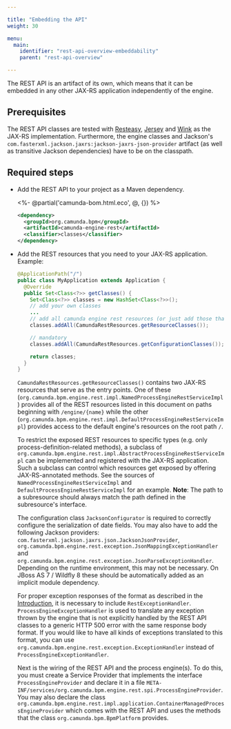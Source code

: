 ```yaml
---

title: "Embedding the API"
weight: 30

menu:
  main:
    identifier: "rest-api-overview-embeddability"
    parent: "rest-api-overview"

---
```



The REST API is an artifact of its own, which means that it can be embedded in any other JAX-RS application independently of the engine.

Prerequisites
--------------

The REST API classes are tested with [Resteasy](http://www.jboss.org/resteasy/), [Jersey](http://jersey.java.net/) and [Wink](http://wink.apache.org/) as the JAX-RS implementation.
Furthermore, the engine classes and Jackson's `com.fasterxml.jackson.jaxrs:jackson-jaxrs-json-provider` artifact (as well as transitive Jackson dependencies) have to be on the classpath.

Required steps
--------------

*   Add the REST API to your project as a Maven dependency.

    <%- @partial('camunda-bom.html.eco', @, {}) %>

    ```xml
    <dependency>
      <groupId>org.camunda.bpm</groupId>
      <artifactId>camunda-engine-rest</artifactId>
      <classifier>classes</classifier>
    </dependency>
    ```

*   Add the REST resources that you need to your JAX-RS application. Example:

    ```java
    @ApplicationPath("/")
    public class MyApplication extends Application {
      @Override
      public Set<Class<?>> getClasses() {
        Set<Class<?>> classes = new HashSet<Class<?>>();
        // add your own classes
        ...
        // add all camunda engine rest resources (or just add those that you actually need).
        classes.addAll(CamundaRestResources.getResourceClasses());

        // mandatory
        classes.addAll(CamundaRestResources.getConfigurationClasses());

        return classes;
      }
    }
    ```

    `CamundaRestResources.getResourceClasses()` contains two JAX-RS resources that serve as the entry points. One of these (`org.camunda.bpm.engine.rest.impl.NamedProcessEngineRestServiceImpl`) provides all of the REST resources listed in this document on paths beginning with `/engine/{name}` while the other (`org.camunda.bpm.engine.rest.impl.DefaultProcessEngineRestServiceImpl`) provides access to the default engine's resources on the root path `/`.

    To restrict the exposed REST resources to specific types (e.g. only process-definition-related methods), a subclass of `org.camunda.bpm.engine.rest.impl.AbstractProcessEngineRestServiceImpl` can be implemented and registered with the JAX-RS application. Such a subclass can control which resources get exposed by offering JAX-RS-annotated methods. See the sources of `NamedProcessEngineRestServiceImpl` and `DefaultProcessEngineRestServiceImpl` for an example. **Note**: The path to a subresource should always match the path defined in the subresource's interface.

    The configuration class `JacksonConfigurator` is required to correctly configure the serialization of date fields.
    You may also have to add the following Jackson providers: `com.fasterxml.jackson.jaxrs.json.JacksonJsonProvider`,
    `org.camunda.bpm.engine.rest.exception.JsonMappingExceptionHandler` and `org.camunda.bpm.engine.rest.exception.JsonParseExceptionHandler`.
    Depending on the runtime environment, this may not be necessary.
    On JBoss AS 7 / Wildfly 8 these should be automatically added as an implicit module dependency.

    For proper exception responses of the format as described in the [Introduction](ref:#overview-introduction),
    it is necessary to include `RestExceptionHandler`. `ProcessEngineExceptionHandler` is used to translate any exception thrown by the
    engine that is not explicitly handled by the REST API classes to a generic HTTP 500 error with the same response body format.
    If you would like to have all kinds of exceptions translated to this format, you can use `org.camunda.bpm.engine.rest.exception.ExceptionHandler` instead of `ProcessEngineExceptionHandler`.

    Next is the wiring of the REST API and the process engine(s).
    To do this, you must create a Service Provider that implements the interface `ProcessEngineProvider`
    and declare it in a file `META-INF/services/org.camunda.bpm.engine.rest.spi.ProcessEngineProvider`.
    You may also declare the class `org.camunda.bpm.engine.rest.impl.application.ContainerManagedProcessEngineProvider`
    which comes with the REST API and uses the methods that the class `org.camunda.bpm.BpmPlatform` provides.
